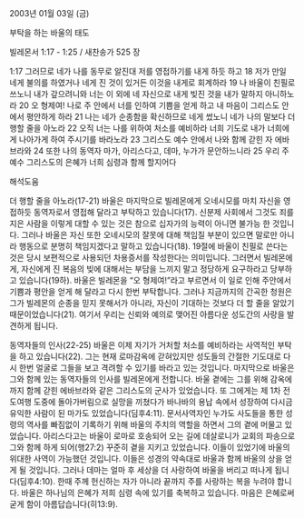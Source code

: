2003년 01월 03일 (금)

부탁을 하는 바울의 태도

빌레몬서 1:17 - 1:25 / 새찬송가 525 장

1:17 그러므로 네가 나를 동무로 알진대 저를 영접하기를 내게 하듯 하고
18 저가 만일 네게 불의를 하였거나 네게 진 것이 있거든 이것을 내게로 회계하라
19 나 바울이 친필로 쓰노니 내가 갚으려니와 너는 이 외에 네 자신으로 내게 빚진 것을 내가 말하지 아니하노라
20 오 형제여! 나로 주 안에서 너를 인하여 기쁨을 얻게 하고 내 마음이 그리스도 안에서 평안하게 하라
21 나는 네가 순종함을 확신하므로 네게 썼노니 네가 나의 말보다 더 행할 줄을 아노라
22 오직 너는 나를 위하여 처소를 예비하라 너희 기도로 내가 너희에게 나아가게 하여 주시기를 바라노라
23 그리스도 예수 안에서 나와 함께 갇힌 자 에바브라와
24 또한 나의 동역자 마가, 아리스다고, 데마, 누가가 문안하느니라
25 우리 주 예수 그리스도의 은혜가 너희 심령과 함께 할지어다

해석도움

더 행할 줄을 아노라(17-21)
바울은 마지막으로 빌레몬에게 오네시모를 마치 자신을 영접하듯 동역자로서 영접해 달라고 부탁하고 있습니다(17). 신분제 사회에서 그것도 죄를 지은 사람을 이렇게 대할 수 있는 것은 참으로 십자가의 능력이 아니면 불가능 한 것입니다. 그러나 바울은 자신 또한 오네시모의 잘못에 대해 책임질 부분이 있으면 말로만 아니라 행동으로 분명히 책임지겠다고 말하고 있습니다(18). 19절에 바울이 친필로 쓴다는 것은 당시 보편적으로 사용되던 차용증서를 작성한다는 의미입니다. 그러면서 빌레몬에게, 자신에게 진 복음의 빚에 대해서는 부담을 느끼지 말고 정당하게 요구하라고 당부하고 있습니다(19하). 바울은 빌레몬을 “오 형제여!”라고 부르면서 이 일로 인해 주안에서 기쁨과 평안을 얻게 해 달라고 다시 한번 부탁합니다. 그러나 지금까지의 간곡한 청원은 그가 빌레몬의 순종을 믿지 못해서가 아니라, 자신이 기대하는 것보다 더 할 줄을 알았기 때문이었습니다(21). 여기서 우리는 신뢰와 예의로 맺어진 아름다운 성도간의 사랑을 발견하게 됩니다. 


동역자들의 인사(22-25)
바울은 이제 자기가 거처할 처소를 예비하라는 사역적인 부탁을 하고 있습니다(22). 그는 현재 로마감옥에 갇혀있지만 성도들의 간절한 기도대로 다시 한번 얼굴로 그들을 보고 격려할 수 있기를 바라고 있는 것입니다. 마지막으로 바울은 그와 함께 있는 동역자들의 인사를 빌레몬에게 전합니다. 바울 곁에는 그를 위해 감옥에까지 함께 갇힌 에바브라와 같은 그리스도의 군사가 있었습니다. 또 그에게는 제 1차 전도여행 도중에 돌아가버림으로 실망을 끼쳤다가 바나바의 용납 속에서 성장하여 다시금 유익한 사람이 된 마가도 있었습니다(딤후4:11). 문서사역자인 누가도 사도들을 통한 성령의 역사를 빠짐없이 기록하기 위해 바울의 주치의 역할을 하면서 그의 곁에 머물고 있었습니다. 아리스다고는 바울이 로마로 호송되어 오는 길에 데살로니가 교회의 파송으로 그와 함께 하게 되어(행27:2) 꾸준히 곁을 지키고 있었습니다. 이들이 있었기에 바울의 위대한 사역이 가능했던 것입니다. 이들은 성경의 약속대로 바울과 함께 바울의 상을 얻게 될 것입니다. 그러나 데마는 얼마 후 세상을 더 사랑하여 바울을 버리고 떠나게 됩니다(딤후4:10). 한때 주께 헌신하는 자가 아니라 끝까지 주를 사랑하는 복을 누려야 합니다. 바울은 하나님의 은혜가 저희 심령 속에 있기를 축복하고 있습니다. 마음은 은혜로써 굳게 함이 아름답습니다(히13:9).
